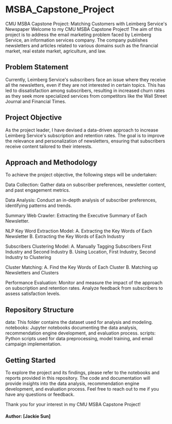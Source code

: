 # MSBA_Capstone_Project
CMU MSBA Capstone Project: Matching Customers with Leimberg Service's Newspaper
Welcome to my CMU MSBA Capstone Project! The aim of this project is to address the email marketing problem faced by Leimberg Service, an information services company. The company publishes newsletters and articles related to various domains such as the financial market, real estate market, agriculture, and law.

## Problem Statement
Currently, Leimberg Service's subscribers face an issue where they receive all the newsletters, even if they are not interested in certain topics. This has led to dissatisfaction among subscribers, resulting in increased churn rates as they seek more specialized services from competitors like the Wall Street Journal and Financial Times.

## Project Objective
As the project leader, I have devised a data-driven approach to increase Leimberg Service's subscription and retention rates. The goal is to improve the relevance and personalization of newsletters, ensuring that subscribers receive content tailored to their interests.

## Approach and Methodology
To achieve the project objective, the following steps will be undertaken:

Data Collection: Gather data on subscriber preferences, newsletter content, and past engagement metrics.

Data Analysis: Conduct an in-depth analysis of subscriber preferences, identifying patterns and trends.

Summary Web Crawler: Extracting the Executive Summary of Each Newsletter.

NLP Key Word Extraction Model: A. Extracting the Key Words of Each Newsletter
                               B. Extracting the Key Words of Each Industry

Subscribers Clustering Model: A. Manually Tagging Subscribers First Industry and Second Industry
                              B. Using Location, First Industry, Second Industry to Clustering

Cluster Matching: A. Find the Key Words of Each Cluster
                  B. Matching up Newsletters and Clusters
                  
Performance Evaluation: Monitor and measure the impact of the approach on subscription and retention rates. Analyze feedback from subscribers to assess satisfaction levels.

## Repository Structure
data: This folder contains the dataset used for analysis and modeling.
notebooks: Jupyter notebooks documenting the data analysis, recommendation engine development, and evaluation process.
scripts: Python scripts used for data preprocessing, model training, and email campaign implementation.

## Getting Started
To explore the project and its findings, please refer to the notebooks and reports provided in this repository. The code and documentation will provide insights into the data analysis, recommendation engine development, and evaluation process. Feel free to reach out to me if you have any questions or feedback.

Thank you for your interest in my CMU MSBA Capstone Project!

#### Author: [Jackie Sun]





